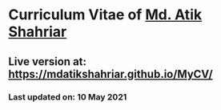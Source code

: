 # Curriculum Vitae of [Md. Atik Shahriar](https://www.linkedin.com/in/mdatikshahriar/)

## Live version at: https://mdatikshahriar.github.io/MyCV/

### Last updated on: 10 May 2021